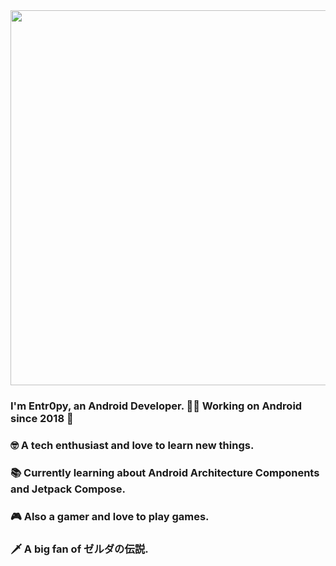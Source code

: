 <div align="center">
<img src="https://rishavanand.github.io/static/images/greetings.gif" align="center" height="" width="600" />
</div>  
  

### I'm Entr0py, an Android Developer. 👨‍💻 Working on Android since 2018 🚀

### 🤓 A tech enthusiast and love to learn new things.

### 📚 Currently learning about Android Architecture Components and Jetpack Compose.

### 🎮 Also a gamer and love to play games.

### 🗡️ A big fan of ゼルダの伝説.
